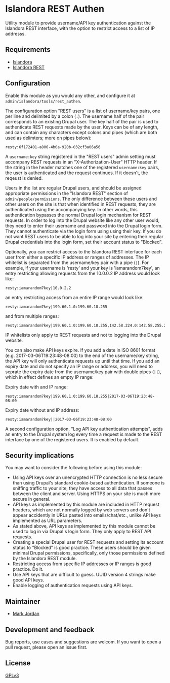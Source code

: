 # Islandora REST Authen

Utility module to provide username/API key authentication against the Islandora REST interface, with the option to restrict access to a list of IP addresss.

## Requirements

* [Islandora](https://github.com/Islandora/islandora)
* [Islandora REST](https://github.com/discoverygarden/islandora_rest)

## Configuration

Enable this module as you would any other, and configure it at `admin/islandora/tools/rest_authen`.

The configuration option "REST users" is a list of username/key pairs, one per line and delimited by a colon (`:`). The username half of the pair corresponds to an existing Drupal user. The key half of the pair is used to authenticate REST requests made by the user. Keys can be of any length, and can contain any characters except colons and pipes (which are both used as delimters; more on pipes below):

```
resty:6f172401-a806-4b0a-920b-032cf3a06a56
```

A `username:key` string registered in the "REST users" admin setting must accompany REST requests in an "X-Authorization-User" HTTP header. If the string in the header matches one of the registered `username:key` pairs, the user is authenticated and the request continues. If it doesn't, the reqeust is denied.

Users in the list are regular Drupal users, and should be assigned appropriate permissions in the "Islandora REST" section of `admin/people/permissions`. The only difference between these users and other users on the site is that when identified in REST requests, they are authenticated using the accompanying key. In other words, this authentication bypasses the normal Drupal login mechanism for REST requests. In order to log into the Drupal website like any other user would, they need to enter their username and password into the Drupal login form. They cannot authenticate via the login form using using their key. If you do not want REST users to be able to log into your site by entering their regular Drupal credentials into the login form, set their account status to "Blocked".

Optionally, you can restrict access to the Islandora REST interface for each user from either a specific IP address or ranges of addresses. The IP whitelist is separated from the username/key pair with a pipe (`|`). For example, if your username is 'resty' and your key is 'iamarandom7key', an entry restricting allowing requests from the 10.0.0.2 IP address would look like:

```
resty:iamarandom7key|10.0.2.2
```

an entry restricting access from an entire IP range would look like:

```
resty:iamarandom7key|199.60.1.0:199.60.18.255
```

and from multiple ranges:

```
resty:iamarandom7key|199.60.1.0:199.60.18.255,142.58.224.0:142.58.255.255
```

IP whitelists only apply to REST requests and not to logging into the Drupal website.

You can also make API keys expire. If you add a date in ISO 8601 format (e.g. 2017-03-06T19:23:48-08:00) to the end of the username/key string, the API key will only authenticate requests up until that time. If you add an expiry date and do not specify an IP range or address, you will need to seprate the expiry date from the username/key pair with double pipes (`||`), which in effect defines an empty IP range:

Expiry date with and IP range:

```
resty:iamarandom7key|199.60.1.0:199.60.18.255|2017-03-06T19:23:48-08:00
```

Expiry date without and IP address:

```
resty:iamarandom7key||2017-03-06T19:23:48-08:00
```


A second configuration option, "Log API key authentication attempts", adds an entry to the Drupal system log every time a request is made to the REST interface by one of the registered users. It is enabled by default.

## Security implications

You may want to consider the following before using this module:

* Using API keys over an unencrypted HTTP connection is no less secure than using Drupal's standard cookie-based authentication. If someone is sniffing traffic to your site, they have access to all data that passes between the client and server. Using HTTPS on your site is much more secure in general.
* API keys as implemented by this module are included in HTTP request headers, which are not normally logged by web servers and don't appear accidently in URLs pasted into emails/chat/etc., unlike API keys implemented as URL parameters.
* As stated above, API keys as implemented by this module cannot be used to log in via Drupal's login form. They only apply to REST API requests.
* Creating a special Drupal user for REST requests and setting its account status to "Blocked" is good practice. These users should be given minimal Drupal permissions, specifically, only those permissions defined by the Islandora REST module.
* Restricting access from specific IP addresses or IP ranges is good practice. Do it.
* Use API keys that are difficult to guess. UUID version 4 strings make good API keys.
* Enable logging of authentication requests using API keys.


## Maintainer

* [Mark Jordan](https://github.com/mjordan)

## Development and feedback

Bug reports, use cases and suggestions are welcom. If you want to open a pull request, please open an issue first.

## License

 [GPLv3](http://www.gnu.org/licenses/gpl-3.0.txt)

